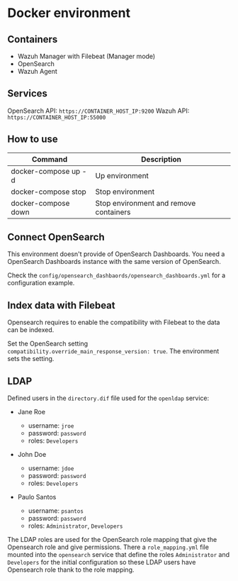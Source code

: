 # Docker environment

## Containers
- Wazuh Manager with Filebeat (Manager mode)
- OpenSearch
- Wazuh Agent

## Services

OpenSearch API: `https://CONTAINER_HOST_IP:9200`
Wazuh API: `https://CONTAINER_HOST_IP:55000`

## How to use
| Command              | Description                            |
| -------------------- | -------------------------------------- |
| docker-compose up -d | Up environment                         |
| docker-compose stop  | Stop environment                       |
| docker-compose down  | Stop environment and remove containers |

## Connect OpenSearch

This environment doesn't provide of OpenSearch Dashboards. You need a OpenSearch Dashboards instance with the same version of OpenSearch.

Check the `config/opensearch_dashbaords/opensearch_dashboards.yml` for a configuration example.

## Index data with Filebeat

Opensearch requires to enable the compatibility with Filebeat to the data can be indexed.

Set the OpenSearch setting `compatibility.override_main_response_version: true`. The environment sets the setting.

## LDAP

Defined users in the `directory.dif` file used for the `openldap` service:
- Jane Roe
  - username: `jroe`
  - password: `password`
  - roles: `Developers`

- John Doe
  - username: `jdoe`
  - password: `password`
  - roles: `Developers`

- Paulo Santos
  - username: `psantos`
  - password: `password`
  - roles: `Administrator`, `Developers`

The LDAP roles are used for the OpenSearch role mapping that give the Opensearch role and give permissions. There a `role_mapping.yml` file mounted into the `opensearch` service that define the roles `Administrator` and `Developers` for the initial configuration so these LDAP users have Opensearch role thank to the role mapping.
